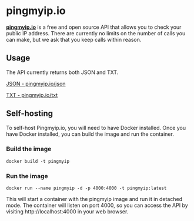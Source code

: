# pingmyip.io

**[pingmyip.io](http://pingmyip.io)** is a free and open source API that allows you to check your public IP address. There are currently no limits on the number of calls you can make, but we ask that you keep calls within reason.

## Usage

The API currently returns both JSON and TXT. 

[JSON - pingmyip.io/json](https://pingmyip.io/json) 


[TXT - pingmyip.io/txt](https://pingmyip.io/txt) 


## Self-hosting

To self-host Pingmyip.io, you will need to have Docker installed. Once you have Docker installed, you can build the image and run the container.

### Build the image

```
docker build -t pingmyip
```

### Run the image

```
docker run --name pingmyip -d -p 4000:4000 -t pingmyip:latest
```

This will start a container with the pingmyip image and run it in detached mode. The container will listen on port 4000, so you can access the API by visiting http://localhost:4000 in your web browser.